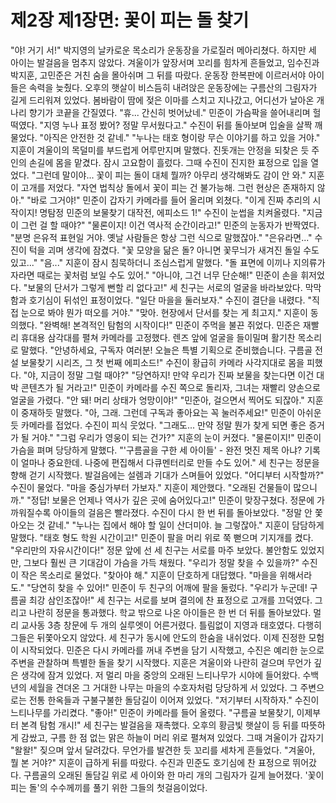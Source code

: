 # 제2장 제1장면: 꽃이 피는 돌 찾기

"야! 거기 서!"
박지영의 날카로운 목소리가 운동장을 가로질러 메아리쳤다. 하지만 세 아이는 발걸음을 멈추지 않았다. 겨울이가 앞장서며 꼬리를 힘차게 흔들었고, 임수진과 박지훈, 고민준은 거친 숨을 몰아쉬며 그 뒤를 따랐다.
운동장 한복판에 이르러서야 아이들은 속력을 늦췄다. 오후의 햇살이 비스듬히 내려앉은 운동장에는 구름산의 그림자가 길게 드리워져 있었다. 봄바람이 땀에 젖은 이마를 스치고 지나갔고, 어디선가 날아온 개나리 향기가 코끝을 간질였다.
"휴... 간신히 벗어났네." 민준이 가슴팍을 쓸어내리며 헐떡였다. "지영 누나 표정 봤어? 정말 무서웠다고."
수진이 뒤를 돌아보며 입술을 살짝 깨물었다. "아직은 안전한 것 같네."
"누나는 태호 형이랑 무슨 이야기를 하고 있을 거야." 지훈이 겨울이의 목덜미를 부드럽게 어루만지며 말했다. 진돗개는 안정을 되찾은 듯 주인의 손길에 몸을 맡겼다.
잠시 고요함이 흘렀다. 그때 수진이 진지한 표정으로 입을 열었다.
"그런데 말이야... 꽃이 피는 돌이 대체 뭘까? 아무리 생각해봐도 감이 안 와."
지훈이 고개를 저었다. "자연 법칙상 돌에서 꽃이 피는 건 불가능해. 그런 현상은 존재하지 않아."
"바로 그거야!" 민준이 갑자기 카메라를 들어 올리며 외쳤다. "이게 진짜 추리의 시작이지! 명탐정 민준의 보물찾기 대작전, 에피소드 1!"
수진이 눈썹을 치켜올렸다. "지금이 그런 걸 할 때야?"
"물론이지! 이건 역사적 순간이라고!" 민준의 눈동자가 반짝였다. "분명 은유적 표현일 거야. 옛날 사람들은 항상 그런 식으로 말했잖아."
"은유라면..." 수진이 턱을 괴며 생각에 잠겼다. "꽃 모양을 닮은 돌? 아니면 꽃무늬가 새겨진 돌일 수도 있고..."
"음..." 지훈이 잠시 침묵하더니 조심스럽게 말했다. "돌 표면에 이끼나 지의류가 자라면 때로는 꽃처럼 보일 수도 있어."
"아니야, 그건 너무 단순해!" 민준이 손을 휘저었다. "보물의 단서가 그렇게 뻔할 리 없다고!"
세 친구는 서로의 얼굴을 바라보았다. 막막함과 호기심이 뒤섞인 표정이었다.
"일단 마을을 둘러보자." 수진이 결단을 내렸다. "직접 눈으로 봐야 뭔가 떠오를 거야."
"맞아. 현장에서 단서를 찾는 게 최고지." 지훈이 동의했다.
"완벽해! 본격적인 탐험의 시작이다!" 민준이 주먹을 불끈 쥐었다.
민준은 재빨리 휴대용 삼각대를 펼쳐 카메라를 고정했다. 렌즈 앞에 얼굴을 들이밀며 활기찬 목소리로 말했다.
"안녕하세요, 구독자 여러분! 오늘은 특별 기획으로 준비했습니다. 구름골 전설 보물찾기 시리즈, 그 첫 번째 에피소드!"
수진이 황급히 카메라 사각지대로 몸을 피했다. "야, 지금이 정말 그럴 때야?"
"당연하지! 만약 우리가 진짜 보물을 찾는다면 이건 대박 콘텐츠가 될 거라고!"
민준이 카메라를 수진 쪽으로 돌리자, 그녀는 재빨리 양손으로 얼굴을 가렸다. "안 돼! 머리 상태가 엉망이야!"
"민준아, 걸으면서 찍어도 되잖아." 지훈이 중재하듯 말했다.
"아, 그래. 그런데 구독과 좋아요는 꼭 눌러주세요!" 민준이 아쉬운 듯 카메라를 접었다.
수진이 피식 웃었다. "그래도... 만약 정말 뭔가 찾게 되면 좋은 증거가 될 거야."
"그럼 우리가 영웅이 되는 건가?" 지훈의 눈이 커졌다.
"물론이지!" 민준이 가슴을 펴며 당당하게 말했다. "'구름골을 구한 세 아이들' - 완전 멋진 제목 아냐? 기록이 얼마나 중요한데. 나중에 편집해서 다큐멘터리로 만들 수도 있어."
세 친구는 정문을 향해 걷기 시작했다. 발걸음에는 설렘과 기대가 스며들어 있었다.
"어디부터 시작할까?" 수진이 물었다.
"마을 중심가부터 가보자." 지훈이 제안했다. "오래된 건물들이 많으니까."
"정답! 보물은 언제나 역사가 깊은 곳에 숨어있다고!" 민준이 맞장구쳤다.
정문에 가까워질수록 아이들의 걸음은 빨라졌다. 수진이 다시 한 번 뒤를 돌아보았다.
"정말 안 쫓아오는 것 같네."
"누나는 집에서 해야 할 일이 산더미야. 늘 그렇잖아." 지훈이 담담하게 말했다.
"태호 형도 학원 시간이고!" 민준이 팔을 머리 위로 쭉 뻗으며 기지개를 켰다. "우리만의 자유시간이다!"
정문 앞에 선 세 친구는 서로를 마주 보았다. 불안함도 있었지만, 그보다 훨씬 큰 기대감이 가슴을 가득 채웠다.
"우리가 정말 찾을 수 있을까?" 수진이 작은 목소리로 물었다.
"찾아야 해." 지훈이 단호하게 대답했다. "마을을 위해서라도."
"당연히 찾을 수 있어!" 민준이 두 친구의 어깨에 팔을 둘렀다. "우리가 누군데! 구름골 최강 삼인조잖아!"
세 친구는 서로를 보며 결의에 찬 표정으로 고개를 끄덕였다. 그리고 나란히 정문을 통과했다.
학교 밖으로 나온 아이들은 한 번 더 뒤를 돌아보았다. 멀리 교사동 3층 창문에 두 개의 실루엣이 어른거렸다. 틀림없이 지영과 태호였다. 다행히 그들은 뒤쫓아오지 않았다.
세 친구가 동시에 안도의 한숨을 내쉬었다.
이제 진정한 모험이 시작되었다. 민준은 다시 카메라를 꺼내 주변을 담기 시작했고, 수진은 예리한 눈으로 주변을 관찰하며 특별한 돌을 찾기 시작했다. 지훈은 겨울이와 나란히 걸으며 무언가 깊은 생각에 잠겨 있었다.
저 멀리 마을 중앙의 오래된 느티나무가 시야에 들어왔다. 수백 년의 세월을 견뎌온 그 거대한 나무는 마을의 수호자처럼 당당하게 서 있었다. 그 주변으로는 전통 한옥들과 구불구불한 돌담길이 이어져 있었다.
"저기부터 시작하자." 수진이 느티나무를 가리켰다.
"좋아!" 민준이 카메라를 들어 올렸다. "구름골 보물찾기, 이제부터 본격 탐험 개시!"
세 친구는 발걸음을 재촉했다. 오후의 황금빛 햇살이 등 뒤를 따뜻하게 감쌌고, 구름 한 점 없는 맑은 하늘이 머리 위로 펼쳐져 있었다.
그때 겨울이가 갑자기 "왈왈!" 짖으며 앞서 달려갔다. 무언가를 발견한 듯 꼬리를 세차게 흔들었다.
"겨울아, 뭘 본 거야?" 지훈이 급하게 뒤를 따랐다.
수진과 민준도 호기심에 찬 표정으로 뛰어갔다. 구름골의 오래된 돌담길 위로 세 아이와 한 마리 개의 그림자가 길게 늘어졌다.
'꽃이 피는 돌'의 수수께끼를 풀기 위한 그들의 첫걸음이었다.
